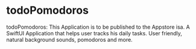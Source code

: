 # todoPomodoros
todoPomodoros: This Application is to be published to the Appstore isa. A SwiftUI Application that helps user tracks his daily tasks. User friendly, natural background sounds, pomodoros and more. 
